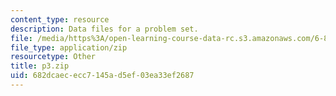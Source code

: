 ```yaml
---
content_type: resource
description: Data files for a problem set.
file: /media/https%3A/open-learning-course-data-rc.s3.amazonaws.com/6-867-machine-learning-fall-2006/682dcaececc7145ad5ef03ea33ef2687_p3.zip
file_type: application/zip
resourcetype: Other
title: p3.zip
uid: 682dcaec-ecc7-145a-d5ef-03ea33ef2687
---
```

